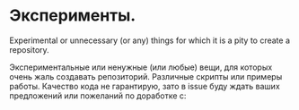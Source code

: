 # Эксперименты.
Experimental or unnecessary (or any) things for which it is a pity to create a repository.

Экспериментальные или ненужные (или любые) вещи, для которых очень жаль создавать репозиторий. Различные скрипты или примеры работы. Качество кода не гарантирую, зато в issue буду ждать ваших предложений или пожеланий по доработке c: